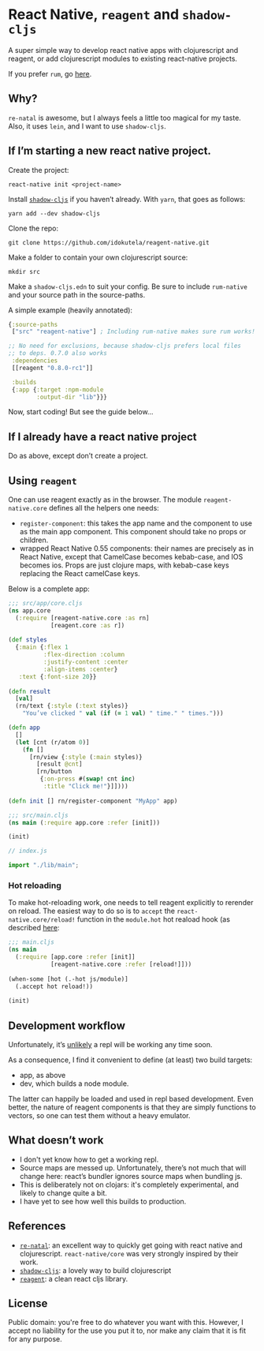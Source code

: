 # React Native, `reagent` and `shadow-cljs`

A super simple way to develop react native apps with clojurescript and
reagent, or add clojurescript modules to existing react-native
projects.

If you prefer `rum`, go [here](https://github.com/idokutela/rum-native).

## Why?

`re-natal` is awesome, but I always feels a little too magical for my
taste.  Also, it uses `lein`, and I want to use `shadow-cljs`.

## If I’m starting a new react native project.

Create the project:

    react-native init <project-name>

Install [`shadow-cljs`](https://github.com/thheller/shadow-cljs) if
you haven’t already. With `yarn`, that goes as follows:

    yarn add --dev shadow-cljs

Clone the repo:

    git clone https://github.com/idokutela/reagent-native.git
	
Make a folder to contain your own clojurescript source:

    mkdir src

Make a `shadow-cljs.edn` to suit your config. Be sure to include
`rum-native` and your source path in the source-paths.

A simple example (heavily annotated):

```clojure
{:source-paths
 ["src" "reagent-native"] ; Including rum-native makes sure rum works!

;; No need for exclusions, because shadow-cljs prefers local files
;; to deps. 0.7.0 also works
 :dependencies
 [[reagent "0.8.0-rc1"]]

 :builds
 {:app {:target :npm-module
        :output-dir "lib"}}}
```

Now, start coding! But see the guide below…

## If I already have a react native project

Do as above, except don’t create a project.

## Using `reagent`
One can use reagent exactly as in the browser. The module
`reagent-native.core` defines all the helpers one needs:

 - `register-component`: this takes the app name and the component to
   use as the main app component. This component should take no props
   or children.
 - wrapped React Native 0.55 components: their names are precisely as
in React Native, except that CamelCase becomes kebab-case, and IOS
becomes ios. Props are just clojure maps, with kebab-case keys
replacing the React camelCase keys.

Below is a complete app:

```clojure
;;; src/app/core.cljs
(ns app.core
  (:require [reagent-native.core :as rn]
            [reagent.core :as r])
		
(def styles 
  {:main {:flex 1
          :flex-direction :column
		  :justify-content :center
		  :align-items :center}
   :text {:font-size 20}}
   
(defn result
  [val]
  (rn/text {:style (:text styles)} 
    "You’ve clicked " val (if (= 1 val) " time." " times.")))

(defn app
  []
  (let [cnt (r/atom 0)]
    (fn []
	  [rn/view {:style (:main styles)}
	    [result @cnt]
		[rn/button 
		 {:on-press #(swap! cnt inc)
		  :title "Click me!"}]])))
    
(defn init [] rn/register-component "MyApp" app)
```

```clojure
;;; src/main.cljs
(ns main (:require app.core :refer [init]))

(init)
```

```js
// index.js

import "./lib/main";
```

### Hot reloading
To make hot-reloading work, one needs to tell reagent explicitly to
rerender on reload. The easiest way to do so is to `accept` the
`react-native.core/reload!` function in the `module.hot` hot reaload
hook (as described [here](https://facebook.github.io/react-native/blog/2016/03/24/introducing-hot-reloading.html):

```clojure
;;; main.cljs
(ns main
  (:require [app.core :refer [init]]
            [reagent-native.core :refer [reload!]]))
			
(when-some [hot (.-hot js/module)]
  (.accept hot reload!))
  
(init)
```

## Development workflow
Unfortunately, it’s 
[unlikely](https://github.com/thheller/shadow-cljs/issues/214) a repl
will be working any time soon.

As a consequence, I find it convenient to define (at least) two build
targets:

 - app, as above
 - dev, which builds a node module.
 
The latter can happily be loaded and used in repl based
development. Even better, the nature of reagent components is that
they are simply functions to vectors, so one can test them without a
heavy emulator.
   
## What doesn’t work
- I don't yet know how to get a working repl.
- Source maps are messed up. Unfortunately, there’s not much that will
  change here: react’s bundler ignores source maps when bundling js.
- This is deliberately not on clojars: it's completely experimental,
  and likely to change quite a bit.
- I have yet to see how well this builds to production.
  
## References

 - [`re-natal`](https://github.com/drapanjanas/re-natal): an excellent
   way to quickly get going with react native and
   clojurescript. `react-native/core` was very strongly inspired by
   their work.
 - [`shadow-cljs`](https://github.com/drapanjanas/re-natal): a lovely
   way to build clojurescript
 - [`reagent`](https://github.com/reagent-project/reagent): 
   a clean react cljs library.

## License

Public domain: you're free to do whatever you want with this. However,
I accept no liability for the use you put it to, nor make any claim
that it is fit for any purpose.

